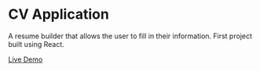 # CV Application

A resume builder that allows the user to fill in their information. First project built using React.

[Live Demo](https://cv-application-tau-tan.vercel.app/)
